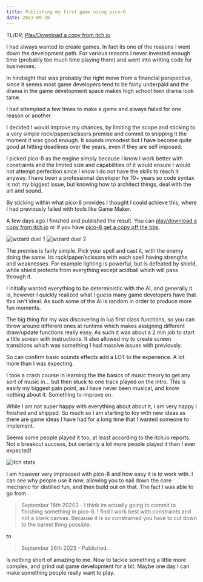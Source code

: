 ```yaml
---
title: Publishing my first game using pico-8
date: 2023-09-28
---
```


TL/DR; [Play/Download a copy from itch.io](https://boyter.itch.io/wizard-duel)

I had always wanted to create games. In fact its one of the reasons I went down the development path. For various reasons I never invested enough time (probably too much time playing them) and went into writing code for businesses.

In hindsight that was probably the right move from a financial perspective, since it seems most game developers tend to be fairly underpaid and the drama in the game development space makes high school teen drama look tame.

I had attempted a few times to make a game and always failed for one reason or another.

I decided I would improve my chances, by limiting the scope and sticking to a very simple rock/paper/scissors premise and commit to shipping it the moment it was good enough. It sounds immodest but I have become quite good at hitting deadlines over the years, even if they are self imposed.

I picked pico-8 as the engine simply because I know I work better with constraints and the limited size and capabilities of it would ensure I would not attempt perfection since I know I do not have the skills to reach it anyway. I have been a professional developer for 10+ years so code syntax is not my biggest issue, but knowing how to architect things, deal with the art and sound.

By sticking within what pico-8 provides I thought I could achieve this, where I had previously failed with tools like Game Maker.

A few days ago I finished and published the result. You can [play/download a copy from itch.io](https://boyter.itch.io/wizard-duel) or if you have [pico-8 get a copy off the bbs](https://www.lexaloffle.com/bbs/?pid=134945).

![wizard duel 1](/static/publishing-a-pico8-game/wizardduel_0.gif)
![wizard duel 2](/static/publishing-a-pico8-game/wizardduel_1.gif)

The premise is fairly simple. Pick your spell and cast it, with the enemy doing the same. Its rock/paper/scissors with each spell having strengths and weaknesses. For example lighting is powerful, but is defeated by shield, while shield protects from everything except acidball which will pass through it.

I initially wanted everything to be deterministic with the AI, and generally it is, however I quickly realized what I guess many game developers have that this isn't ideal. As such some of the AI is random in order to produce more fun moments.

The big thing for my was discovering in lua first class functions, so you can throw around different ones at runtime which makes assigning different draw/update functions really easy. As such it was about a 2 min job to start a title screen with instructions. It also allowed my to create screen transitions which was something I had massive issues with previously.

So can confirm basic sounds effects add a LOT to the experience. A lot more than I was expecting.

I took a crash course in learning the the basics of music theory to get any sort of music in... but then stuck to one track played on the intro. This is easily my biggest pain point, as I have never been musical, and know nothing about it. Something to improve on.

While I am not super happy with everything about about it, I am very happy I finished and shipped. So much so I am starting to toy with new ideas as there are game ideas I have had for a long time that I wanted someone to implement.

Seems some people played it too, at least according to the itch.io reports. Not a breakout success, but certainly a lot more people played it than I ever expected!

![itch stats](/static/publishing-a-pico8-game/itch.io.png)

I am however very impressed with pico-8 and how easy it is to work with. I can see why people use it now, allowing you to nail down the core mechanic for distilled fun, and then build out on that. The fact I was able to go from

> September 18th 20203 - I think im actually going to commit to finishing something in pico-8. I find I work best with constraints and not a blank canvas. Because it is so constrained you have to cut down to the barest thing possible.

to 

> September 26th 2023 - Published.

Is nothing short of amazing to me. Now to tackle something a little more complex, and grind out game development for a bit. Maybe one day I can make something people really want to play.
